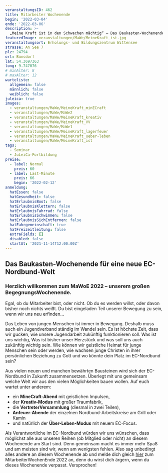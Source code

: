 ```yaml
---
veranstaltungsID: 462
title: Mitarbeiter Wochenende
begin: '2022-03-04'
ende: '2022-03-06'
description: >-
  „Meine Kraft ist in den Schwachen mächtig“ – Das Baukasten-Wochenende für eine neue EC-Nordbund-Welt.
featuredImage: veranstaltungen/MaWe/MeineKraft_ist.jpg
veranstaltungsort: Erholungs- und Bildungszentrum Wittensee
strasse: An See 7
plz: 24794
ort: Bünsdorf
lat: 54.3697363
long: 9.747076
# minAlter: 8
# maxAlter: 12
warteliste:
  allgemein: false
  männlich: false
  weiblich: false
juleica: true
images:
  - veranstaltungen/MaWe/MeineKraft_minECraft
  - veranstaltungen/MaWe/MaWe2
  - veranstaltungen/MaWe/MeineKraft_kreativ
  - veranstaltungen/MaWe/MeineKraft_VV
  - veranstaltungen/MaWe/MaWe1
  - veranstaltungen/MaWe/MeineKraft_lagerfeuer
  - veranstaltungen/MaWe/MeineKraft_ueber-leben
  - veranstaltungen/MaWe/MeineKraft_ist
tags:
  - Seminar
  - JuLeiCa-Fortbildung
preise:
  - label: Normal
    preis: 60
  - label: Last-Minute
    preis: 66
    begin: '2022-02-12'
anmeldung:
  hatEssen: false
  hatGesundheit: false
  hatErlaubnisBoot: false
  hatErlaubnisKlettern: false
  hatErlaubnisFahrrad: false
  hatErlaubnisSchwimmen: false
  hatErlaubnisSichEntfernen: false
  hatFahrgemeinschaft: true
  hatFreizeitleitung: false
  extraFields: []
  disabled: false
  startAt: '2021-11-14T12:00:00Z'
---
```


## Das Baukasten-Wochenende für eine neue EC-Nordbund-Welt

### Herzlich willkommen zum MaWoE 2022 – unserem großen BegegnungsWochenende.

Egal, ob du Mitarbeiter bist, oder nicht. Ob du es werden willst, oder davon bisher noch nichts weißt. Du bist eingeladen Teil unserer Bewegung zu sein, wenn wir uns neu erfinden…

Das Leben von jungen Menschen ist immer in Bewegung. Deshalb muss auch ein Jugendverband ständig im Wandel sein. Es ist höchste Zeit, dass wir gucken, wie unsere Jugendarbeit zukünftig funktionieren soll. Was ist uns wichtig, Was ist bisher unser Herzstück und was soll uns auch zukünftig wichtig sein. Wie können wir geistliche Heimat für junge Menschen sein oder werden, wie wachsen junge Christen in ihrer persönlichen Beziehung zu Gott und wo könnte dein Platz im EC-Nordbund sein?

Aus vielen neuen und manchen bewährten Bausteinen wird sich der EC-Nordbund in Zukunft zusammensetzen. Überlegt mit uns gemeinsam welche Welt wir aus den vielen Möglichkeiten bauen wollen. Auf euch wartet unter anderem:
 - ein **MineCraft-Abend** mit geistlichen Impulsen,
 - der **Kreativ-Modus** mit großer Traumfabrik,
 - die **VertreterVersammlung** (diesmal in zwei Teilen),
 - **Anfeuer-Abende** der einzelnen Nordbund-Arbeitskreise am Grill oder Kamin
 - und natürlich der **Über-Leben-Modus** mit neuem EC-Focus.

Als Verantwortliche im EC-Nordbund würden wir uns wünschen, dass möglichst alle aus unseren Reihen (ob Mitglied oder nicht) an diesem Wochenende am Start sind. Denn gemeinsam macht es immer mehr Spaß und am meisten sind wir, wenn am wenigsten fehlen. Also sag unbedingt alles andere an diesem Wochenende ab und melde dich gleich [hier](#anmeldung) zum MitarbeiterWochenEnde 2022 an, denn du wirst dich ärgern, wenn du dieses Wochenende verpasst. Versprochen!



